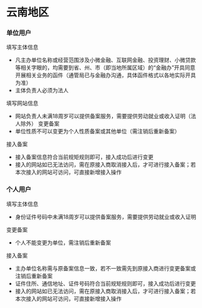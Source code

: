 # 云南地区

### 单位用户

填写主体信息

* 凡主办单位名称或经营范围涉及小微金融、互联网金融、投资理财、小微贷款等相关字眼的，均需要到省、州、市（即当地所属区域）的“金融办”开具同意开展相关业务的函件（通管局已与金融办沟通，具体函件格式以各地实际开具为准）
* 主体负责人必须为法人

填写网站信息

* 网站负责人未满18周岁可以提供备案服务，需要提供劳动就业或收入证明（法人除外）
变更备案
* 单位性质不可以变更为个人性质备案或其他单位（需注销后重新备案）

接入备案

* 接入备案信息符合当前规矩规则即可，接入成功后进行变更
* 接入的网站如已无法访问，需在原接入商取消接入后，才可进行接入备案；若本次接入的网站可访问，可直接新增接入操作

### 个人用户

填写主体信息

* 身份证件号码中未满18周岁可以提供备案服务，需要提供劳动就业或收入证明

变更备案

* 个人不能变更为单位，需注销后重新备案
 
接入备案

* 主办单位名称需与原备案信息一致，若不一致需先到原接入商进行变更备案或注销后重新备案
* 证件住所、通信地址、证件号码符合当前规矩规则即可，接入成功后进行变更
* 接入的网站如已无法访问，需在原接入商取消接入后，才可进行接入备案；若本次接入的网站可访问，可直接新增接入操作